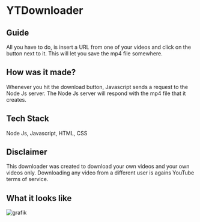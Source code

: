 # YTDownloader

## Guide
All you have to do, is insert a URL from one of your videos and click on the button next to it. This will let you save the mp4 file somewhere.

## How was it made?
Whenever you hit the download button, Javascript sends a request to the Node Js server. The Node Js server will respond with the mp4 file that it creates.

## Tech Stack
Node Js, Javascript, HTML, CSS

## Disclaimer
This downloader was created to download your own videos and your own videos only. Downloading any video from a different user is agains YouTube terms of service.

## What it looks like
![grafik](https://user-images.githubusercontent.com/99955639/194108977-cd0598f4-6089-4c49-9554-377f3e1fde19.png)
